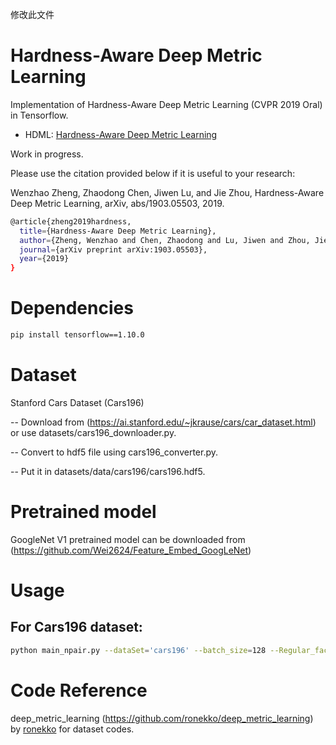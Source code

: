 修改此文件

# Hardness-Aware Deep Metric Learning
Implementation of Hardness-Aware Deep Metric Learning (CVPR 2019 Oral) in Tensorflow.

- HDML:  [Hardness-Aware Deep Metric Learning](https://arxiv.org/abs/1903.05503.pdf)

Work in progress.

Please use the citation provided below if it is useful to your research:

Wenzhao Zheng, Zhaodong Chen, Jiwen Lu, and Jie Zhou, Hardness-Aware Deep Metric Learning, arXiv, abs/1903.05503, 2019. 

```bash
@article{zheng2019hardness,
  title={Hardness-Aware Deep Metric Learning},
  author={Zheng, Wenzhao and Chen, Zhaodong and Lu, Jiwen and Zhou, Jie},
  journal={arXiv preprint arXiv:1903.05503},
  year={2019}
}
```


# Dependencies
```bash
pip install tensorflow==1.10.0
```

# Dataset
Stanford Cars Dataset (Cars196)

-- Download from (https://ai.stanford.edu/~jkrause/cars/car_dataset.html) or use datasets/cars196_downloader.py. 

-- Convert to hdf5 file using cars196_converter.py.

-- Put it in datasets/data/cars196/cars196.hdf5.

# Pretrained model
GoogleNet V1 pretrained model can be downloaded from (https://github.com/Wei2624/Feature_Embed_GoogLeNet)

# Usage
## For Cars196 dataset:

```bash
python main_npair.py --dataSet='cars196' --batch_size=128 --Regular_factor=5e-3 --init_learning_rate=7e-5 --load_formalVal=False --embedding_size=128 --loss_l2_reg=3e-3 --init_batch_per_epoch=500 --batch_per_epoch=64 --max_steps=8000 --beta=1e+4 --lr_gen=1e-2 --num_class=99 --_lambda=0.5 --s_lr=1e-3
```


# Code Reference
deep\_metric\_learning (https://github.com/ronekko/deep_metric_learning) by [ronekko](https://github.com/ronekko) for dataset codes. 

